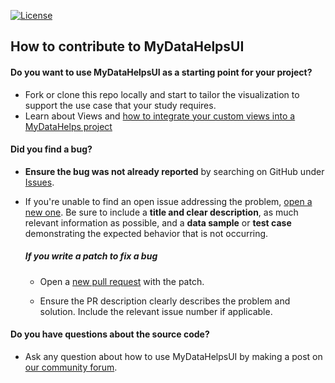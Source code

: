 [![License](https://img.shields.io/github/license/CareEvolution/MyDataHelpsUI)](https://github.com/CareEvolution/MyDataHelpsUI)

## How to contribute to MyDataHelpsUI

#### **Do you want to use MyDataHelpsUI as a starting point for your project?**
* Fork or clone this repo locally and start to tailor the visualization to support the use case that your study requires. 
* Learn about Views and [how to integrate your custom views into a MyDataHelps project](https://developer.mydatahelps.org/views/)

#### **Did you find a bug?**

* **Ensure the bug was not already reported** by searching on GitHub under [Issues](https://github.com/CareEvolution/MyDataHelpsUI/issues).

* If you're unable to find an open issue addressing the problem, [open a new one](https://github.com/CareEvolution/MyDataHelpsUI/issues/new). Be sure to include a **title and clear description**, as much relevant information as possible, and a **data sample** or **test case** demonstrating the expected behavior that is not occurring.

  ##### **If you write a patch to fix a bug**

  * Open a [new pull request](https://github.com/CareEvolution/MyDataHelpsUI/pulls) with the patch.

  * Ensure the PR description clearly describes the problem and solution. Include the relevant issue number if applicable.

#### **Do you have questions about the source code?**

* Ask any question about how to use MyDataHelpsUI by making a post on [our community forum](https://support.mydatahelps.org/hc/en-us/community/topics/4405770479123-Help-Q-A-).